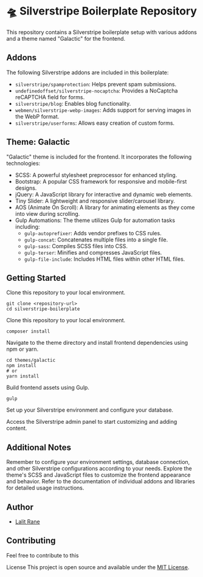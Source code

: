 # :flying_saucer: Silverstripe Boilerplate Repository

This repository contains a Silverstripe boilerplate setup with various addons and a theme named "Galactic" for the frontend.

## Addons

The following Silverstripe addons are included in this boilerplate:

- `silverstripe/spamprotection`: Helps prevent spam submissions.
- `undefinedoffset/silverstripe-nocaptcha`: Provides a NoCaptcha reCAPTCHA field for forms.
- `silverstripe/blog`: Enables blog functionality.
- `webmen/silverstripe-webp-images`: Adds support for serving images in the WebP format.
- `silverstripe/userforms`: Allows easy creation of custom forms.

## Theme: Galactic

"Galactic" theme is included for the frontend. It incorporates the following technologies:

- SCSS: A powerful stylesheet preprocessor for enhanced styling.
- Bootstrap: A popular CSS framework for responsive and mobile-first designs.
- jQuery: A JavaScript library for interactive and dynamic web elements.
- Tiny Slider: A lightweight and responsive slider/carousel library.
- AOS (Animate On Scroll): A library for animating elements as they come into view during scrolling.
- Gulp Automations: The theme utilizes Gulp for automation tasks including:
  - `gulp-autoprefixer`: Adds vendor prefixes to CSS rules.
  - `gulp-concat`: Concatenates multiple files into a single file.
  - `gulp-sass`: Compiles SCSS files into CSS.
  - `gulp-terser`: Minifies and compresses JavaScript files.
  - `gulp-file-include`: Includes HTML files within other HTML files.

## Getting Started

Clone this repository to your local environment.

```
git clone <repository-url>
cd silverstripe-boilerplate
```

Clone this repository to your local environment.

```
composer install

```

Navigate to the theme directory and install frontend dependencies using npm or yarn.

```
cd themes/galactic
npm install
# or
yarn install

```

Build frontend assets using Gulp.

```
gulp

```
Set up your Silverstripe environment and configure your database.

Access the Silverstripe admin panel to start customizing and adding content.

## Additional Notes
Remember to configure your environment settings, database connection, and other Silverstripe configurations according to your needs.
Explore the theme's SCSS and JavaScript files to customize the frontend appearance and behavior.
Refer to the documentation of individual addons and libraries for detailed usage instructions.

## Author

- [Lalit Rane](https://lalitrane.dev)

## Contributing

Feel free to contribute to this

License
This project is open source and available under the [MIT License](LICENSE).